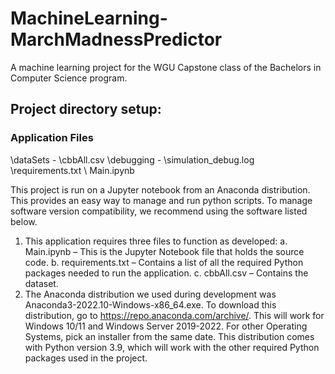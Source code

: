 # MachineLearning-MarchMadnessPredictor
A machine learning project for the WGU Capstone class of the Bachelors in Computer Science program.

## __Project directory setup:__<br/> 

### __Application Files__<br/>
\dataSets
     - \cbbAll.csv
\debugging
     - \simulation_debug.log
\requirements.txt
\ Main.ipynb 

This project is run on a Jupyter notebook from an Anaconda distribution. This provides an easy way to manage and run python scripts.
To manage software version compatibility, we recommend using the software listed below.

1. This application requires three files to function as developed:
	a. Main.ipynb – This is the Jupyter Notebook file that holds the source code.
	b. requirements.txt – Contains a list of all the required Python packages needed to run the application.
	c. cbbAll.csv – Contains the dataset.
2. The Anaconda distribution we used during development was Anaconda3-2022.10-Windows-x86_64.exe. To download this distribution, go to https://repo.anaconda.com/archive/. This will work for Windows 10/11 and Windows Server 2019-2022. For other Operating Systems, pick an installer from the same date. This distribution comes with Python version 3.9, which will work with the other required Python packages used in the project.
